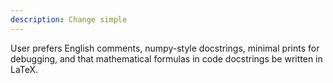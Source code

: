 ```yaml
---
description: Change simple 
---
```


User prefers English comments, numpy-style docstrings, minimal prints for debugging, and that mathematical formulas in code docstrings be written in LaTeX.